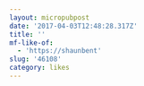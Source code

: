 ```yaml
---
layout: micropubpost
date: '2017-04-03T12:48:28.317Z'
title: ''
mf-like-of:
  - 'https://shaunbent'
slug: '46108'
category: likes
---
```

